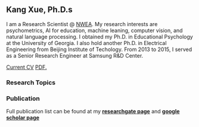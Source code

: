 ## Kang Xue, Ph.D.s

I am a Research Scientist @ [NWEA](https://www.nwea.org/). My research interests are psychometrics, AI for education, machine leaning, computer vision, and natural language processing. I obtained my Ph.D. in Educational Psychology at the University of Georgia. I also hold another Ph.D. in Electrical Engineering from Beijing Institute of Techology. From 2013 to 2015, I served as a Senior Research Engineer at Samsung R&D Center.  

[Current CV](index.html)
<a href="https://github.com/kangxue622/kangxue622.github.io/blob/main/My_Resume%20(5).pdf" target="_blank">PDF.</a>

### Research Topics

<!-- Markdown is a lightweight and easy-to-use syntax for styling your writing. It includes conventions for

```markdown
Syntax highlighted code block

# Header 1
## Header 2
### Header 3

- Bulleted
- List

1. Numbered
2. List

**Bold** and _Italic_ and `Code` text

[Link](url) and ![Image](src)
```
 -->
### Publication

Full publication list can be found at my [**researchgate page**](https://www.researchgate.net/profile/Kang-Xue) and [**google scholar page**](https://scholar.google.com/citations?user=JNvEW10AAAAJ&hl=en)

<!-- For more details see [GitHub Flavored Markdown](https://guides.github.com/features/mastering-markdown/).
 -->
<!-- ### Jekyll Themes -->

<!-- Your Pages site will use the layout and styles from the Jekyll theme you have selected in your [repository settings](https://github.com/kangxue622/kangxue622.github.io/settings/pages). The name of this theme is saved in the Jekyll `_config.yml` configuration file. -->

<!-- ### Support or Contact -->

<!-- Having trouble with Pages? Check out our [documentation](https://docs.github.com/categories/github-pages-basics/) or [contact support](https://support.github.com/contact) and we’ll help you sort it out. -->
